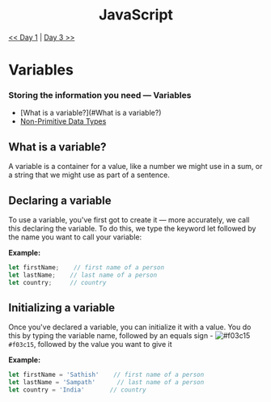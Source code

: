 <div align="center">
  <h1>JavaScript</h1>
</div>

[<< Day 1](../readMe.md) | [Day 3 >>](../03_Day_Booleans_operators_date/03_booleans_operators_date.md)

# Variables
### Storing the information you need — Variables
- [What is a variable?](#What is a variable?)
- [Non-Primitive Data Types](#non-primitive-data-types)



## What is a variable?
A variable is a container for a value, like a number we might use in a sum, or a string that we might use as part of a sentence.

## Declaring a variable
To use a variable, you've first got to create it — more accurately, we call this declaring the variable. To do this, we type the keyword let followed by the name you want to call your variable:

**Example:**

```js
let firstName;    // first name of a person
let lastName;    // last name of a person
let country;     // country
```

## Initializing a variable
Once you've declared a variable, you can initialize it with a value. You do this by typing the variable name, followed by an equals sign - ![#f03c15](https://placehold.it/15/f03c15/000000?text=+) `#f03c15`, followed by the value you want to give it

**Example:**

```js
let firstName = 'Sathish'    // first name of a person
let lastName = 'Sampath'      // last name of a person
let country = 'India'       // country
```
